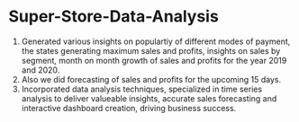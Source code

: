 # Super-Store-Data-Analysis

1. Generated various insights on populartiy of different  modes of payment, the states generating maximum sales and profits, insights on sales by segment, month on month growth of sales and profits for the year 2019 and 2020.
2. Also we did forecasting of sales and profits for the upcoming 15 days.
3. Incorporated data analysis techniques, specialized in time series analysis to deliver valueable insights, accurate sales forecasting and interactive dashboard creation, driving business success.
